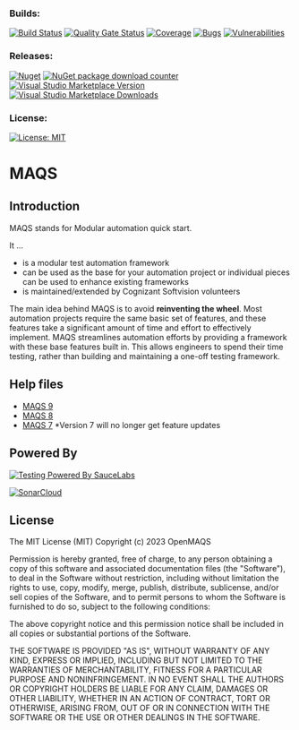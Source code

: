 ### Builds:  
[![Build Status](https://img.shields.io/github/workflow/status/OpenMAQS/maqs-dotnet/Build?event=schedule&logo=github)](https://github.com/OpenMAQS/maqs-dotnet/actions/workflows/build.yml)
[![Quality Gate Status](https://sonarcloud.io/api/project_badges/measure?project=OpenMAQS_maqs-dotnet&metric=alert_status)](https://sonarcloud.io/dashboard?id=OpenMAQS_maqs-dotnet) [![Coverage](https://sonarcloud.io/api/project_badges/measure?project=OpenMAQS_maqs-dotnet&metric=coverage)](https://sonarcloud.io/dashboard?id=OpenMAQS_maqs-dotnet) [![Bugs](https://sonarcloud.io/api/project_badges/measure?project=OpenMAQS_maqs-dotnet&metric=bugs)](https://sonarcloud.io/dashboard?id=OpenMAQS_maqs-dotnet) [![Vulnerabilities](https://sonarcloud.io/api/project_badges/measure?project=OpenMAQS_maqs-dotnet&metric=vulnerabilities)](https://sonarcloud.io/dashboard?id=OpenMAQS_maqs-dotnet)  

### Releases:  
[![Nuget](https://img.shields.io/nuget/v/OpenMAQS.svg?label=Main%20Nuget%20Package)](https://www.nuget.org/packages/OpenMAQS/) [![NuGet package download counter](https://img.shields.io/badge/dynamic/xml?color=green&label=All%20Package%20Downloads&query=%2F%2Fdiv%5B%40class%3D%22statistic%22%5D%5B2%5D%2F%2F%2A%5B%40class%3D%22value%22%5D&url=https%3A%2F%2Fwww.nuget.org%2Fprofiles%2FOpenMAQS)](https://www.nuget.org/packages/OpenMAQS/)   
[![Visual Studio Marketplace Version](https://img.shields.io/visual-studio-marketplace/v/vs-publisher-1465771.MAQSOpenFramework.svg?label=Visual%20Studio%20Extension)](https://marketplace.visualstudio.com/items?itemName=vs-publisher-1465771.MAQSOpenFramework) [![Visual Studio Marketplace Downloads](https://img.shields.io/visual-studio-marketplace/d/vs-publisher-1465771.MAQSOpenFramework?label=Extension%20Downloads)](https://marketplace.visualstudio.com/items?itemName=vs-publisher-1465771.MAQSOpenFramework)  


### License:  
[![License: MIT](https://img.shields.io/badge/License-MIT-green.svg)](https://raw.githubusercontent.com/OpenMAQS/maqs-dotnet/main/LICENSE)

# MAQS

## Introduction

MAQS stands for Modular automation quick start.

It …

-	is a modular test automation framework 
-	can be used as the base for your automation project or individual pieces can be used to enhance existing frameworks 
-	is maintained/extended by Cognizant Softvision volunteers

The main idea behind MAQS is to avoid **reinventing the wheel**. Most automation projects require the same basic set of features, and these features take a significant amount of time and effort to effectively implement.  MAQS streamlines automation efforts by providing a framework with these base features built in. This allows engineers to spend their time testing, rather than building and maintaining a one-off testing framework.


## Help files

- [MAQS 9](https://OpenMAQS.github.io/maqs-dotnet/#/MAQS_9/Introduction)
- [MAQS 8](https://OpenMAQS.github.io/maqs-dotnet/#/MAQS_8/Introduction)
- [MAQS 7](https://magenic.github.io/MAQS/#/MAQS_7/Introduction) 
  *Version 7 will no longer get feature updates

## Powered By

[![Testing Powered By SauceLabs](https://opensource.saucelabs.com/images/opensauce/powered-by-saucelabs-badge-white.png?sanitize=true "Testing Powered By SauceLabs")](https://saucelabs.com)

[![SonarCloud](https://sonarcloud.io/images/project_badges/sonarcloud-white.svg)](https://sonarcloud.io/dashboard?id=OpenMAQS_maqs-dotnet)

## License

The MIT License (MIT)
Copyright (c) 2023 OpenMAQS

Permission is hereby granted, free of charge, to any person obtaining a copy of this software and associated documentation files (the "Software"), to deal in the Software without restriction, including without limitation the rights to use, copy, modify, merge, publish, distribute, sublicense, and/or sell copies of the Software, and to permit persons to whom the Software is furnished to do so, subject to the following conditions:

The above copyright notice and this permission notice shall be included in all copies or substantial portions of the Software.

THE SOFTWARE IS PROVIDED "AS IS", WITHOUT WARRANTY OF ANY KIND, EXPRESS OR IMPLIED, INCLUDING BUT NOT LIMITED TO THE WARRANTIES OF MERCHANTABILITY, FITNESS FOR A PARTICULAR PURPOSE AND NONINFRINGEMENT. IN NO EVENT SHALL THE AUTHORS OR COPYRIGHT HOLDERS BE LIABLE FOR ANY CLAIM, DAMAGES OR OTHER LIABILITY, WHETHER IN AN ACTION OF CONTRACT, TORT OR OTHERWISE, ARISING FROM, OUT OF OR IN CONNECTION WITH THE SOFTWARE OR THE USE OR OTHER DEALINGS IN THE SOFTWARE.
